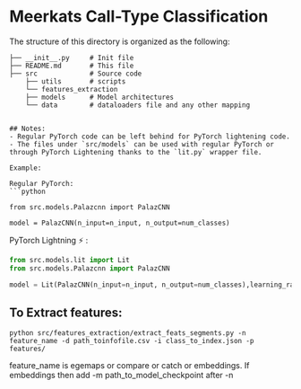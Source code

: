 # Meerkats Call-Type Classification

The structure of this directory is organized as the following:

```
├── __init__.py     # Init file
├── README.md       # This file
├── src             # Source code
    ├── utils       # scripts
    └── features_extraction
    ├── models      # Model architectures              
    └── data        # dataloaders file and any other mapping 
  

## Notes:
- Regular PyTorch code can be left behind for PyTorch lightening code.
- The files under `src/models` can be used with regular PyTorch or through PyTorch Lightening thanks to the `lit.py` wrapper file. 

Example:

Regular PyTorch:
```python

from src.models.Palazcnn import PalazCNN

model = PalazCNN(n_input=n_input, n_output=num_classes)
```

PyTorch Lightning :zap: :
```python
from src.models.lit import Lit
from src.models.Palazcnn import PalazCNN

model = Lit(PalazCNN(n_input=n_input, n_output=num_classes),learning_rate,num_classes)
```

## To Extract features:
```
python src/features_extraction/extract_feats_segments.py -n feature_name -d path_toinfofile.csv -i class_to_index.json -p features/
```

feature_name is egemaps or compare or catch or embeddings. If embeddings then add -m path_to_model_checkpoint after -n 

